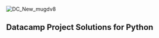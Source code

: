 ![DC_New_mugdv8](https://user-images.githubusercontent.com/51115715/104814625-4f6a0000-5810-11eb-8992-16434eee5e97.png)



## Datacamp Project Solutions for Python

